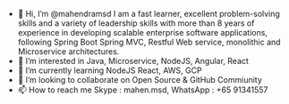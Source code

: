 - 👋 Hi, I’m @mahendramsd I am a fast learner, excellent problem-solving skills and a variety of leadership skills with more than 
     8 years of experience in developing scalable enterprise software applications, following Spring Boot
     Spring MVC, Restful Web service, monolithic and Microservice architectures.
- 👀 I’m interested in Java, Microservice, NodeJS, Angular, React
- 🌱 I’m currently learning NodeJS React, AWS, GCP
- 💞️ I’m looking to collaborate on Open Source & GitHub Commiunity
- 📫 How to reach me Skype : mahen.msd, WhatsApp : +65 91341557
<!---
mahendramsd/mahendramsd is a ✨ special ✨ repository because its `README.md` (this file) appears on your GitHub profile.
You can click the Preview link to take a look at your changes.
--->

